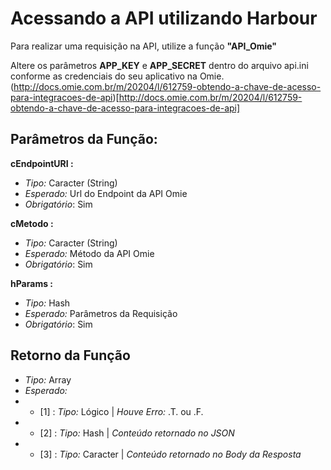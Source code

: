 # Acessando a API utilizando Harbour

Para realizar uma requisição na API, utilize a função **"API_Omie"**

Altere os parâmetros **APP_KEY** e **APP_SECRET** dentro do arquivo api.ini conforme as credenciais do seu aplicativo na Omie.  
(http://docs.omie.com.br/m/20204/l/612759-obtendo-a-chave-de-acesso-para-integracoes-de-api)[http://docs.omie.com.br/m/20204/l/612759-obtendo-a-chave-de-acesso-para-integracoes-de-api]

## Parâmetros da Função:

**cEndpointURI :**
  - *Tipo:* Caracter (String)
  - *Esperado:* Url do Endpoint da API Omie 
  - *Obrigatório*: Sim

**cMetodo :**
  - *Tipo:* Caracter (String)
  - *Esperado:* Método da API Omie 
  - *Obrigatório*: Sim

**hParams :**
  - *Tipo:* Hash
  - *Esperado:* Parâmetros da Requisição
  - *Obrigatório*: Sim

##  Retorno da Função
  - *Tipo:* Array
  - *Esperado:*
  - - \[1\] : *Tipo:* Lógico | *Houve Erro:* .T. ou .F.
  - - \[2\] : *Tipo:* Hash | *Conteúdo retornado no JSON*
  - - \[3\] : *Tipo:* Caracter | *Conteúdo retornado no Body da Resposta*